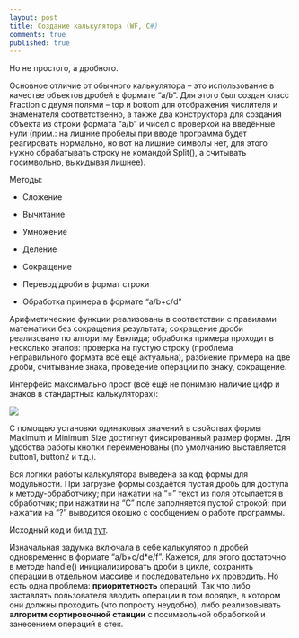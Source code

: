 ```yaml
---
layout: post
title: Создание калькулятора (WF, C#)
comments: true
published: true
---
```

Но не простого, а дробного.

Основное отличие от обычного калькулятора – это использование в качестве объектов дробей в формате “a/b”. 
Для этого был создан класс Fraction с двумя полями – top и bottom для отображения числителя и знаменателя соответственно, а также два конструктора для создания объекта из строки формата “a/b” и чисел с проверкой на введённые нули (прим.: на лишние пробелы при вводе программа будет реагировать нормально, но вот на лишние символы нет, для этого нужно обрабатывать строку не командой Split(), а считывать посимвольно, выкидывая лишнее).

Методы:
* Сложение

* Вычитание

* Умножение

* Деление

* Сокращение

* Перевод дроби в формат строки

* Обработка примера в формате “a/b+c/d”

Арифметические функции реализованы в соответствии с правилами математики без сокращения результата; 
сокращение дроби реализовано по алгоритму Евклида; 
обработка примера проходит в несколько этапов: проверка на пустую строку (проблема неправильного формата всё ещё актуальна), разбиение примера на две дроби, считывание знака, проведение операции по знаку, сокращение. 

Интерфейс максимально прост (всё ещё не понимаю наличие цифр и знаков в стандартных калькуляторах):

![]({{site.baseurl}}/images/fractioncalc.png)

С помощью установки одинаковых значений в свойствах формы Maximum и Minimum Size достигнут фиксированный размер формы. Для удобства работы кнопки переименованы (по умолчанию выставляется button1, button2 и т.д.). 

Вся логики работы калькулятора выведена за код формы для модульности. 
При загрузке формы создаётся пустая дробь для доступа к методу-обработчику; 
при нажатии на “=” текст из поля отсылается в обработчик; при нажатии на “С” поле заполняется пустой строкой; 
при нажатии на “?” выводится окошко с сообщением о работе программы.

Исходный код и билд [тут](https://github.com/deadmadara/SimpleFractionCalculator).

Изначальная задумка включала в себе калькулятор n дробей одновременно в формате “a/b+c/d*e/f”. Кажется, для этого достаточно в методе handle() инициализировать дроби в цикле, сохранить операции в отдельном массиве и последовательно их проводить. Но есть одна проблема: **приоритетность** операций. Так что либо заставлять пользователя вводить операции в том порядке, в котором они должны проходить (что попросту неудобно), либо реализовывать **алгоритм сортировочной станции** с посимвольной обработкой и занесением операций в стек. 

